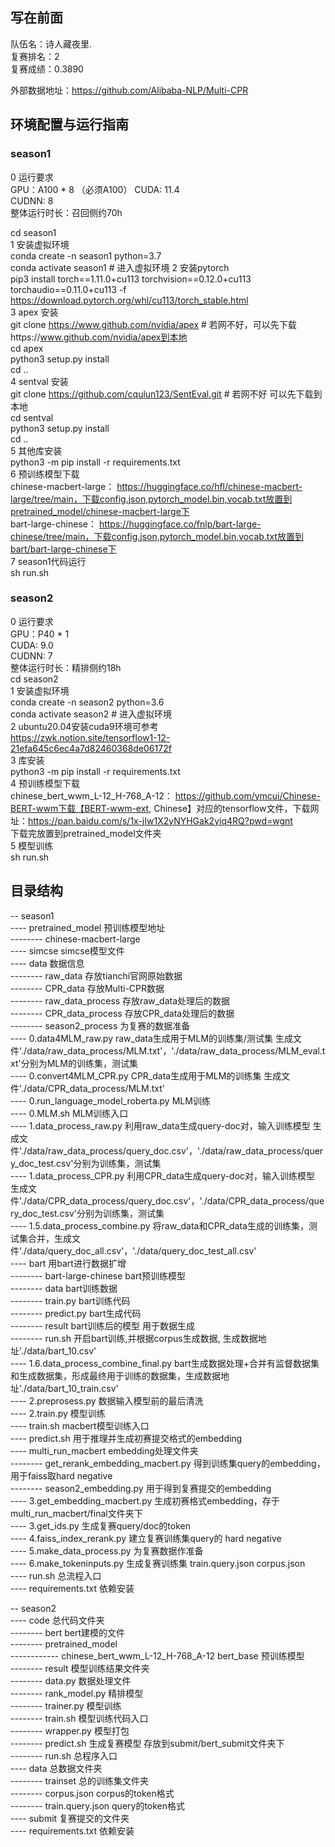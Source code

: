 ## 写在前面  
队伍名：诗人藏夜里.  
复赛排名：2  
复赛成绩：0.3890   
  
外部数据地址：https://github.com/Alibaba-NLP/Multi-CPR  

## 环境配置与运行指南  
### season1  
0 运行要求  
GPU：A100 * 8 （必须A100）
CUDA: 11.4  
CUDNN: 8  
整体运行时长：召回侧约70h  

cd season1  
1 安装虚拟环境  
conda create -n season1 python=3.7  
conda activate season1 # 进入虚拟环境
2 安装pytorch  
pip3 install torch==1.11.0+cu113 torchvision==0.12.0+cu113 torchaudio==0.11.0+cu113 -f https://download.pytorch.org/whl/cu113/torch_stable.html  
3 apex 安装  
git clone https://www.github.com/nvidia/apex # 若网不好，可以先下载https://www.github.com/nvidia/apex到本地  
cd apex  
python3 setup.py install  
cd ..  
4 sentval 安装  
git clone https://github.com/cqulun123/SentEval.git  # 若网不好 可以先下载到本地  
cd sentval  
python3 setup.py install  
cd ..  
5 其他库安装  
python3 -m pip install -r requirements.txt  
6 预训练模型下载  
chinese-macbert-large： https://huggingface.co/hfl/chinese-macbert-large/tree/main，下载config.json,pytorch_model.bin,vocab.txt放置到pretrained_model/chinese-macbert-large下  
bart-large-chinese： https://huggingface.co/fnlp/bart-large-chinese/tree/main，下载config.json,pytorch_model.bin,vocab.txt放置到bart/bart-large-chinese下  
7 season1代码运行  
sh run.sh  

### season2  
0 运行要求  
GPU：P40 * 1  
CUDA: 9.0  
CUDNN: 7  
整体运行时长：精排侧约18h  
cd season2  
1 安装虚拟环境  
conda create -n season2 python=3.6    
conda activate season2 # 进入虚拟环境  
2 ubuntu20.04安装cuda9环境可参考  
https://zwk.notion.site/tensorflow1-12-21efa645c6ec4a7d82460368de06172f  
3 库安装  
python3 -m pip install -r requirements.txt  
4 预训练模型下载  
chinese_bert_wwm_L-12_H-768_A-12： https://github.com/ymcui/Chinese-BERT-wwm下载【BERT-wwm-ext, Chinese】对应的tensorflow文件，下载网址：https://pan.baidu.com/s/1x-jIw1X2yNYHGak2yiq4RQ?pwd=wgnt  
下载完放置到pretrained_model文件夹  
5 模型训练  
sh run.sh

## 目录结构
-- season1  
---- pretrained_model  预训练模型地址  
-------- chinese-macbert-large    
---- simcse simcse模型文件  
---- data  数据信息  
-------- raw_data 存放tianchi官网原始数据  
-------- CPR_data 存放Multi-CPR数据  
-------- raw_data_process 存放raw_data处理后的数据  
-------- CPR_data_process 存放CPR_data处理后的数据  
-------- season2_process 为复赛的数据准备    
---- 0.data4MLM_raw.py raw_data生成用于MLM的训练集/测试集  生成文件'./data/raw_data_process/MLM.txt'，'./data/raw_data_process/MLM_eval.txt'分别为MLM的训练集，测试集  
---- 0.convert4MLM_CPR.py CPR_data生成用于MLM的训练集 生成文件'./data/CPR_data_process/MLM.txt'  
---- 0.run_language_model_roberta.py  MLM训练  
---- 0.MLM.sh MLM训练入口  
---- 1.data_process_raw.py 利用raw_data生成query-doc对，输入训练模型  生成文件'./data/raw_data_process/query_doc.csv'，'./data/raw_data_process/query_doc_test.csv'分别为训练集，测试集    
---- 1.data_process_CPR.py 利用CPR_data生成query-doc对，输入训练模型  生成文件'./data/CPR_data_process/query_doc.csv'，'./data/CPR_data_process/query_doc_test.csv'分别为训练集，测试集  
---- 1.5.data_process_combine.py 将raw_data和CPR_data生成的训练集，测试集合并，生成文件'./data/query_doc_all.csv'，'./data/query_doc_test_all.csv'  
---- bart  用bart进行数据扩增    
-------- bart-large-chinese bart预训练模型    
-------- data bart训练数据  
-------- train.py bart训练代码  
-------- predict.py bart生成代码  
-------- result bart训练后的模型 用于数据生成  
-------- run.sh 开启bart训练,并根据corpus生成数据, 生成数据地址'./data/bart_10.csv'  
---- 1.6.data_process_combine_final.py bart生成数据处理+合并有监督数据集和生成数据集，形成最终用于训练的数据集，生成数据地址'./data/bart_10_train.csv'  
---- 2.preprosess.py 数据输入模型前的最后清洗  
---- 2.train.py 模型训练    
---- train.sh macbert模型训练入口  
---- predict.sh 用于推理并生成初赛提交格式的embedding     
---- multi_run_macbert embedding处理文件夹  
-------- get_rerank_embedding_macbert.py 得到训练集query的embedding，用于faiss取hard negative  
-------- season2_embedding.py 用于得到复赛提交的embedding  
---- 3.get_embedding_macbert.py  生成初赛格式embedding，存于multi_run_macbert/final文件夹下   
---- 3.get_ids.py 生成复赛query/doc的token  
---- 4.faiss_index_rerank.py 建立复赛训练集query的 hard negative  
---- 5.make_data_process.py 为复赛数据作准备  
---- 6.make_tokeninputs.py 生成复赛训练集 train.query.json corpus.json  
---- run.sh 总流程入口  
---- requirements.txt 依赖安装  

-- season2  
---- code 总代码文件夹  
-------- bert bert建模的文件  
-------- pretrained_model  
------------ chinese_bert_wwm_L-12_H-768_A-12 bert_base 预训练模型  
-------- result 模型训练结果文件夹   
-------- data.py 数据处理文件  
-------- rank_model.py 精排模型  
-------- trainer.py 模型训练  
-------- train.sh 模型训练代码入口  
-------- wrapper.py 模型打包  
-------- predict.sh 生成复赛模型  存放到submit/bert_submit文件夹下  
-------- run.sh 总程序入口  
---- data 总数据文件夹  
-------- trainset 总的训练集文件夹  
-------- corpus.json  corpus的token格式  
-------- train.query.json query的token格式  
---- submit 复赛提交的文件夹  
---- requirements.txt 依赖安装  
   






 

